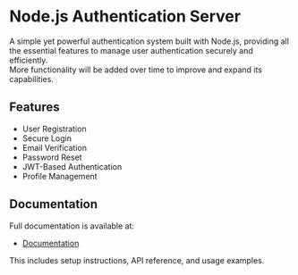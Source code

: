 # Node.js Authentication Server

A simple yet powerful authentication system built with Node.js, providing all the essential features to manage user authentication securely and efficiently.  
More functionality will be added over time to improve and expand its capabilities.

## Features

- User Registration
- Secure Login
- Email Verification
- Password Reset
- JWT-Based Authentication
- Profile Management

## Documentation

Full documentation is available at:  
- [Documentation](https://docs-sandy-phi.vercel.app/auth-server.html)

This includes setup instructions, API reference, and usage examples.